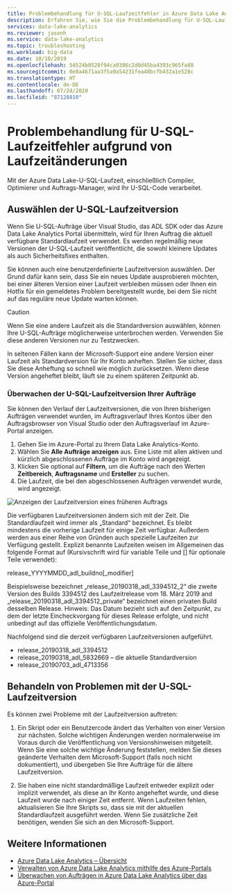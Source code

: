 ```yaml
---
title: Problembehandlung für U-SQL-Laufzeitfehler in Azure Data Lake Analytics
description: Erfahren Sie, wie Sie die Problembehandlung für U-SQL-Laufzeitfehler durchführen.
services: data-lake-analytics
ms.reviewer: jasonh
ms.service: data-lake-analytics
ms.topic: troubleshooting
ms.workload: big-data
ms.date: 10/10/2019
ms.openlocfilehash: 54524b0528f94ca9386c2d0d45ba4393c965fa88
ms.sourcegitcommit: 0e8a4671aa3f5a9a54231fea48bcfb432a1e528c
ms.translationtype: HT
ms.contentlocale: de-DE
ms.lasthandoff: 07/24/2020
ms.locfileid: "87128810"
---
```

# <a name="learn-how-to-troubleshoot-u-sql-runtime-failures-due-to-runtime-changes"></a>Problembehandlung für U-SQL-Laufzeitfehler aufgrund von Laufzeitänderungen

Mit der Azure Data Lake-U-SQL-Laufzeit, einschließlich Compiler, Optimierer und Auftrags-Manager, wird Ihr U-SQL-Code verarbeitet.

## <a name="choosing-your-u-sql-runtime-version"></a>Auswählen der U-SQL-Laufzeitversion

Wenn Sie U-SQL-Aufträge über Visual Studio, das ADL SDK oder das Azure Data Lake Analytics Portal übermitteln, wird für Ihren Auftrag die aktuell verfügbare Standardlaufzeit verwendet. Es werden regelmäßig neue Versionen der U-SQL-Laufzeit veröffentlicht, die sowohl kleinere Updates als auch Sicherheitsfixes enthalten.

Sie können auch eine benutzerdefinierte Laufzeitversion auswählen. Der Grund dafür kann sein, dass Sie ein neues Update ausprobieren möchten, bei einer älteren Version einer Laufzeit verbleiben müssen oder Ihnen ein Hotfix für ein gemeldetes Problem bereitgestellt wurde, bei dem Sie nicht auf das reguläre neue Update warten können.

> [!CAUTION]
> Wenn Sie eine andere Laufzeit als die Standardversion auswählen, können Ihre U-SQL-Aufträge möglicherweise unterbrochen werden. Verwenden Sie diese anderen Versionen nur zu Testzwecken.

In seltenen Fällen kann der Microsoft-Support eine andere Version einer Laufzeit als Standardversion für Ihr Konto anheften. Stellen Sie sicher, dass Sie diese Anheftung so schnell wie möglich zurücksetzen. Wenn diese Version angeheftet bleibt, läuft sie zu einem späteren Zeitpunkt ab.

### <a name="monitoring-your-jobs-u-sql-runtime-version"></a>Überwachen der U-SQL-Laufzeitversion Ihrer Aufträge

Sie können den Verlauf der Laufzeitversionen, die von Ihren bisherigen Aufträgen verwendet wurden, im Auftragsverlauf Ihres Kontos über den Auftragsbrowser von Visual Studio oder den Auftragsverlauf im Azure-Portal anzeigen.

1. Gehen Sie im Azure-Portal zu Ihrem Data Lake Analytics-Konto.
2. Wählen Sie **Alle Aufträge anzeigen** aus. Eine Liste mit allen aktiven und kürzlich abgeschlossenen Aufträge im Konto wird angezeigt.
3. Klicken Sie optional auf **Filtern**, um die Aufträge nach den Werten **Zeitbereich**, **Auftragsname** und **Ersteller** zu suchen.
4. Die Laufzeit, die bei den abgeschlossenen Aufträgen verwendet wurde, wird angezeigt.

![Anzeigen der Laufzeitversion eines früheren Auftrags](./media/runtime-troubleshoot/prior-job-usql-runtime-version-.png)

Die verfügbaren Laufzeitversionen ändern sich mit der Zeit. Die Standardlaufzeit wird immer als „Standard“ bezeichnet. Es bleibt mindestens die vorherige Laufzeit für einige Zeit verfügbar. Außerdem werden aus einer Reihe von Gründen auch spezielle Laufzeiten zur Verfügung gestellt. Explizit benannte Laufzeiten weisen im Allgemeinen das folgende Format auf (Kursivschrift wird für variable Teile und [] für optionale Teile verwendet):

release_YYYYMMDD_adl_buildno[_modifier]

Beispielsweise bezeichnet „release_20190318_adl_3394512_2“ die zweite Version des Builds 3394512 des Laufzeitrelease vom 18. März 2019 and „release_20190318_adl_3394512_private“ bezeichnet einen privaten Build desselben Release. Hinweis: Das Datum bezieht sich auf den Zeitpunkt, zu dem der letzte Eincheckvorgang für dieses Release erfolgte, und nicht unbedingt auf das offizielle Veröffentlichungsdatum.

Nachfolgend sind die derzeit verfügbaren Laufzeitversionen aufgeführt.

- release_20190318_adl_3394512
- release_20190318_adl_5832669 – die aktuelle Standardversion
- release_20190703_adl_4713356

## <a name="troubleshooting-u-sql-runtime-version-issues"></a>Behandeln von Problemen mit der U-SQL-Laufzeitversion

Es können zwei Probleme mit der Laufzeitversion auftreten:

1. Ein Skript oder ein Benutzercode ändert das Verhalten von einer Version zur nächsten. Solche wichtigen Änderungen werden normalerweise im Voraus durch die Veröffentlichung von Versionshinweisen mitgeteilt. Wenn Sie eine solche wichtige Änderung feststellen, melden Sie dieses geänderte Verhalten dem Microsoft-Support (falls noch nicht dokumentiert), und übergeben Sie Ihre Aufträge für die ältere Laufzeitversion.

2. Sie haben eine nicht standardmäßige Laufzeit entweder explizit oder implizit verwendet, als diese an Ihr Konto angeheftet wurde, und diese Laufzeit wurde nach einiger Zeit entfernt. Wenn Laufzeiten fehlen, aktualisieren Sie Ihre Skripts so, dass sie mit der aktuellen Standardlaufzeit ausgeführt werden. Wenn Sie zusätzliche Zeit benötigen, wenden Sie sich an den Microsoft-Support.

## <a name="see-also"></a>Weitere Informationen

- [Azure Data Lake Analytics – Übersicht](data-lake-analytics-overview.md)
- [Verwalten von Azure Data Lake Analytics mithilfe des Azure-Portals](data-lake-analytics-manage-use-portal.md)
- [Überwachen von Aufträgen in Azure Data Lake Analytics über das Azure-Portal](data-lake-analytics-monitor-and-troubleshoot-jobs-tutorial.md)
